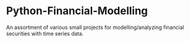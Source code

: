 # Python-Financial-Modelling

An assortment of various small projects for modelling/analyzing financial securities with time series data. 
